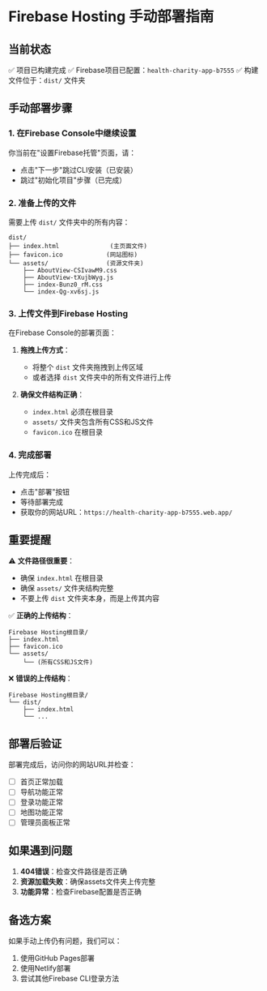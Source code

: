 # Firebase Hosting 手动部署指南

## 当前状态
✅ 项目已构建完成
✅ Firebase项目已配置：`health-charity-app-b7555`
✅ 构建文件位于：`dist/` 文件夹

## 手动部署步骤

### 1. 在Firebase Console中继续设置

你当前在"设置Firebase托管"页面，请：
- 点击"下一步"跳过CLI安装（已安装）
- 跳过"初始化项目"步骤（已完成）

### 2. 准备上传的文件

需要上传 `dist/` 文件夹中的所有内容：

```
dist/
├── index.html              (主页面文件)
├── favicon.ico            (网站图标)
└── assets/                (资源文件夹)
    ├── AboutView-CSIvawM9.css
    ├── AboutView-tXujbWyg.js
    ├── index-Bunz0_rM.css
    └── index-Qg-xv6sj.js
```

### 3. 上传文件到Firebase Hosting

在Firebase Console的部署页面：

1. **拖拽上传方式**：
   - 将整个 `dist` 文件夹拖拽到上传区域
   - 或者选择 `dist` 文件夹中的所有文件进行上传

2. **确保文件结构正确**：
   - `index.html` 必须在根目录
   - `assets/` 文件夹包含所有CSS和JS文件
   - `favicon.ico` 在根目录

### 4. 完成部署

上传完成后：
- 点击"部署"按钮
- 等待部署完成
- 获取你的网站URL：`https://health-charity-app-b7555.web.app/`

## 重要提醒

⚠️ **文件路径很重要**：
- 确保 `index.html` 在根目录
- 确保 `assets/` 文件夹结构完整
- 不要上传 `dist` 文件夹本身，而是上传其内容

✅ **正确的上传结构**：
```
Firebase Hosting根目录/
├── index.html
├── favicon.ico
└── assets/
    └── (所有CSS和JS文件)
```

❌ **错误的上传结构**：
```
Firebase Hosting根目录/
└── dist/
    ├── index.html
    └── ...
```

## 部署后验证

部署完成后，访问你的网站URL并检查：
- [ ] 首页正常加载
- [ ] 导航功能正常
- [ ] 登录功能正常
- [ ] 地图功能正常
- [ ] 管理员面板正常

## 如果遇到问题

1. **404错误**：检查文件路径是否正确
2. **资源加载失败**：确保assets文件夹上传完整
3. **功能异常**：检查Firebase配置是否正确

## 备选方案

如果手动上传仍有问题，我们可以：
1. 使用GitHub Pages部署
2. 使用Netlify部署
3. 尝试其他Firebase CLI登录方法
